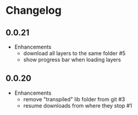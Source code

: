 # Changelog

## 0.0.21

* Enhancements
  * download all layers to the same folder #5
  * show progress bar when loading layers

## 0.0.20

* Enhancements
  * remove "transpiled" lib folder from git #3
  * resume downloads from where they stop #1